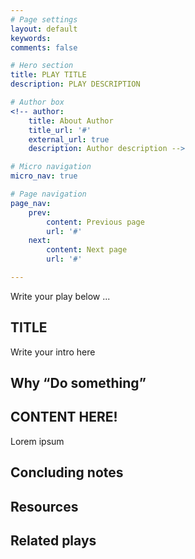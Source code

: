```yaml
---
# Page settings
layout: default
keywords:
comments: false

# Hero section
title: PLAY TITLE
description: PLAY DESCRIPTION

# Author box
<!-- author:
    title: About Author
    title_url: '#'
    external_url: true
    description: Author description -->

# Micro navigation
micro_nav: true

# Page navigation
page_nav:
    prev:
        content: Previous page
        url: '#'
    next:
        content: Next page
        url: '#'

---
```


Write your play below ...

## TITLE
Write your intro here

## Why “Do something”

## CONTENT HERE!
Lorem ipsum

## Concluding notes

## Resources

## Related plays
